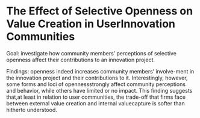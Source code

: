 # The Effect of Selective Openness on Value Creation in UserInnovation Communities

Goal: investigate  how community members’ perceptions of selective openness affect their contributions to an innovation project.

Findings: openness indeed increases community members’ involve-ment in the innovation project and their contributions to it. Interestingly, however, some forms and loci of opennessstrongly affect community perceptions and behavior, while others have limited or no impact. This finding suggests that,at least in relation to user communities, the trade-off that firms face between external value creation and internal valuecapture is softer than hitherto understood. 


